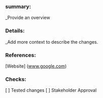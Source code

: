 ### summary:
 _Provide an overview

### Details:
_Add more context to describe the changes.

### References:
[Website] (www.google.com)

### Checks:
[ ] Tested changes
[ ] Stakeholder  Approval
